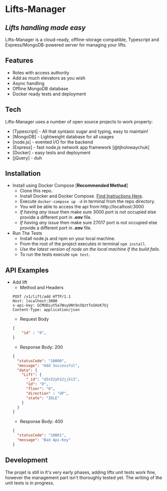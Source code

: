 # Lifts-Manager
## _Lifts handling made easy_

Lifts-Manager is a cloud-ready, offline-storage compatible,
Typescript and Express/MongoDB-powered server for managing your lifts.

## Features

- Roles with access authority
- Add as much elevators as you wish
- Async handling 
- Offline MongoDB database
- Docker ready tests and deployment
## Tech

Lifts-Manager uses a number of open source projects to work properly:

- [Typescript] - All that syntaxic sugar and typing, easy to maintain!
- [MongoDB] - Lightweight database for all usages
- [node.js] - evented I/O for the backend
- [Express] - fast node.js network app framework [@tjholowaychuk]
- [Docker] - easy tests and deployment
- [jQuery] - duh

## Installation

* Install using Docker Compose [**Recommended Method**] 
    * Clone this repo.
    * Install Docker and Docker Compose. [Find Instructions Here](https://docs.docker.com/install/).
    * Execute `docker-compose up -d` in terminal from the repo directory.
    * You will be able to access the api from http://localhost:3000
    * *If having any issue* then make sure 3000 port is not occupied else provide a different port in **.env** file.
    * *If having any issue* then make sure 27017 port is not occupied else provide a different port in **.env** file.
 * Run The Tests
    * Install node.js and npm on your local machine.
    * From the root of the project executes in terminal `npm install`.
    * *Use the latest version of node on the local machine if the build fails*.
    * To run the tests execute `npm test`.

## API Examples
* Add lift
    * Method and Headers
    ```
    POST /v1/lift/add HTTP/1.1
    Host: localhost:3000
    x-api-key: GCMUDiuY5a7WvyUNt9n3QztToSHzK7Uj
    Content-Type: application/json
    ```
    * Request Body
    ```json
    {
        "id" : "0",
    }
    ```
    * Response Body: 200
    ```json
    {
      "statusCode": "10000",
      "message": "Add Successful",
      "data": {
        "Lift": {
          "_id": "d5s52yh12jjk13",
          "id": "0",
          "floor": "0",
          "direction" : "UP",
          "state": "IDLE"
        }
      }
    }
    ```
    * Response Body: 400
    ```json
    {
      "statusCode": "10001",
      "message": "Bad Api-Key"
    }
    ```

## Development

The projet is still in It's very early phases, adding lifts unit tests work fine, however the management part isn't thoroughly tested yet. The writing of the unit tests is in progress.
